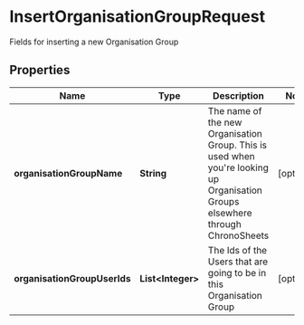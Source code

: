 

# InsertOrganisationGroupRequest

Fields for inserting a new Organisation Group
## Properties

Name | Type | Description | Notes
------------ | ------------- | ------------- | -------------
**organisationGroupName** | **String** | The name of the new Organisation Group.  This is used when you&#39;re looking up Organisation Groups elsewhere through ChronoSheets |  [optional]
**organisationGroupUserIds** | **List&lt;Integer&gt;** | The Ids of the Users that are going to be in this Organisation Group |  [optional]



